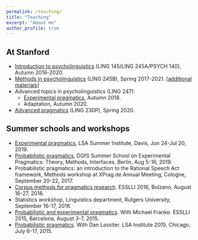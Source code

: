 ```yaml
---
permalink: /teaching/
title: "Teaching"
excerpt: "About me"
author_profile: true
---
```


## At Stanford

- [Introduction to psycholinguistics](https://canvas.stanford.edu/courses/124942) (LING 145/LING 245A/PSYCH 140), Autumn 2016-2020.
- [Methods in psycholinguistics](https://canvas.stanford.edu/courses/115658) (LING 245B), Spring 2017-2021. [\[additional materials\]](https://github.com/thegricean/LINGUIST245B)
- Advanced topics in psycholinguistics (LING 247):
	- [Experimental pragmatics](https://thegricean.github.io/xprag/), Autumn 2018.
	- Adaptation, Autumn 2020.
- [Advanced pragmatics](https://docs.google.com/document/d/1Hdrf9thDu8ZT97WLPIrGuce447J7-8bb4-P-0TxxOAw/edit?usp=sharing) (LING 230P), Spring 2020.

## Summer schools and workshops

- [Experimental pragmatics](https://docs.google.com/document/d/1urxD-TGjSe-5xAupO-9xJ4YO1uXGMsWBmSyzQ1WHyC0/edit?usp=sharing), LSA Summer Institute, Davis, Jun 24-Jul 20, 2019.
- [Probabilistic pragmatics](http://www.problang.org/), DGfS Summer School on Experimental Pragmatics: Theory, Methods, Interfaces, Berlin, Aug 5-16, 2019.
- Probabilistic pragmatics: an introduction to the Rational Speech Act framework, Methods workshop at XPrag.de Annual Meeting, Cologne, September 20-22, 2017.
- [Corpus methods for pragmatics research](https://thegricean.github.io/esslli2016_corpuspragmatics/). ESSLLI 2016, Bolzano, August 16-27, 2016.
- Statistics workshop, Linguistics department, Rutgers University, September 16-17, 2016.
- [Probabilistic and experimental pragmatics](https://sites.google.com/site/pepesslli2015/). With Michael Franke. ESSLLI 2015, Barcelona, August 3-7, 2015.
- [Probabilistic pragmatics](https://sites.google.com/site/probabilisticpragmatics/). With Dan Lassiter. LSA Institute 2015, Chicago, July 6-17, 2015.